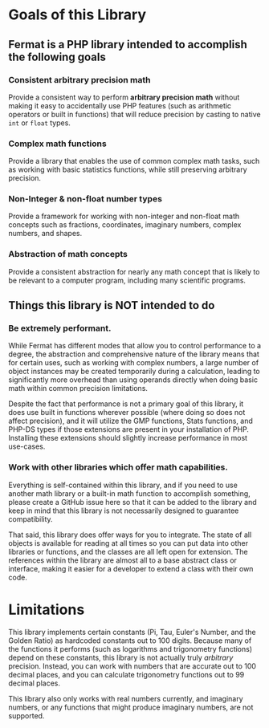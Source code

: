 # Goals of this Library

## Fermat is a PHP library intended to accomplish the following goals

### Consistent arbitrary precision math

Provide a consistent way to perform **arbitrary precision math** without making it easy to accidentally use PHP features (such as arithmetic operators or built in functions) that will reduce precision by casting to native `int` or `float` types.

### Complex math functions

Provide a library that enables the use of common complex math tasks, such as working with basic statistics functions, while still preserving arbitrary precision.

### Non-Integer & non-float number types

Provide a framework for working with non-integer and non-float math concepts such as fractions, coordinates, imaginary numbers, complex numbers, and shapes.

### Abstraction of math concepts

Provide a consistent abstraction for nearly any math concept that is likely to be relevant to a computer program, including many scientific programs.

## Things this library is NOT intended to do

### Be extremely performant. 

While Fermat has different modes that allow you to control performance to a degree, the abstraction and comprehensive nature of the library means that for certain uses, such as working with complex numbers, a large number of object instances may be created temporarily during a calculation, leading to significantly more overhead than using operands directly when doing basic math within common precision limitations.

Despite the fact that performance is not a primary goal of this library, it does use built in functions wherever possible (where doing so does not affect precision), and it will utilize the GMP functions, Stats functions, and PHP-DS types if those extensions are present in your installation of PHP. Installing these extensions should slightly increase performance in most use-cases.

### Work with other libraries which offer math capabilities. 

Everything is self-contained within this library, and if you need to use another math library or a built-in math function to accomplish something, please create a GitHub issue here so that it can be added to the library and keep in mind that this library is not necessarily designed to guarantee compatibility.

That said, this library does offer ways for you to integrate. The state of all objects is available for reading at all times so you can put data into other libraries or functions, and the classes are all left open for extension. The references within the library are almost all to a base abstract class or interface, making it easier for a developer to extend a class with their own code.

# Limitations 

This library implements certain constants (Pi, Tau, Euler's Number, and the Golden Ratio) as hardcoded constants out to 100 digits. Because many of the functions it performs (such as logarithms and trigonometry functions) depend on these constants, this library is not actually truly *arbitrary* precision. Instead, you can work with numbers that are accurate out to 100 decimal places, and you can calculate trigonometry functions out to 99 decimal places.

This library also only works with real numbers currently, and imaginary numbers, or any functions that might produce imaginary numbers, are not supported.